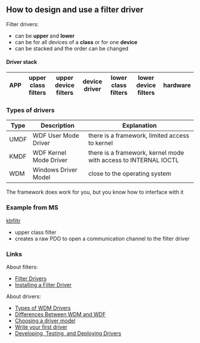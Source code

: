 ## How to design and use a filter driver

Filter drivers:
- can be **upper** and **lower**
- can be for all devices of a **class** or for one **device**
- can be stacked and the order can be changed

#### Driver stack

| APP  | upper class filters | upper device filters | device driver | lower class filters | lower device filters | hardware |
|------|---------------------|----------------------|---------------|---------------------|----------------------|----------|

### Types of drivers

| Type | Description            | Explanation                                                     |
|------|------------------------|-----------------------------------------------------------------|
| UMDF | WDF User Mode Driver   | there is a framework, limited access to kernel                  |
| KMDF | WDF Kernel Mode Driver | there is a framework, kernel mode with access to INTERNAL IOCTL |
| WDM  | Windows Driver Model   | close to the operating system                                   |

The framework does work for you, but you know how to interface with it

### Example from MS
[kbfiltr](https://github.com/Microsoft/Windows-driver-samples/tree/master/input/kbfiltr)
- upper class filter
- creates a raw PDO to open a communication channel to the filter driver

### Links
About filters:

- [Filter Drivers](https://docs.microsoft.com/en-us/windows-hardware/drivers/kernel/filter-drivers)
- [Installing a Filter Driver](https://docs.microsoft.com/en-us/windows-hardware/drivers/install/installing-a-filter-driver)

About drivers:
- [Types of WDM Drivers](https://docs.microsoft.com/en-us/windows-hardware/drivers/kernel/types-of-wdm-drivers)
- [Differences Between WDM and WDF](https://docs.microsoft.com/en-us/windows-hardware/drivers/wdf/differences-between-wdm-and-kmdf)
- [Choosing a driver model](https://docs.microsoft.com/en-us/windows-hardware/drivers/gettingstarted/choosing-a-driver-model)
- [Write your first driver](https://docs.microsoft.com/en-us/windows-hardware/drivers/gettingstarted/writing-your-first-driver)
- [Developing, Testing, and Deploying Drivers](https://docs.microsoft.com/en-us/windows-hardware/drivers/develop/)

